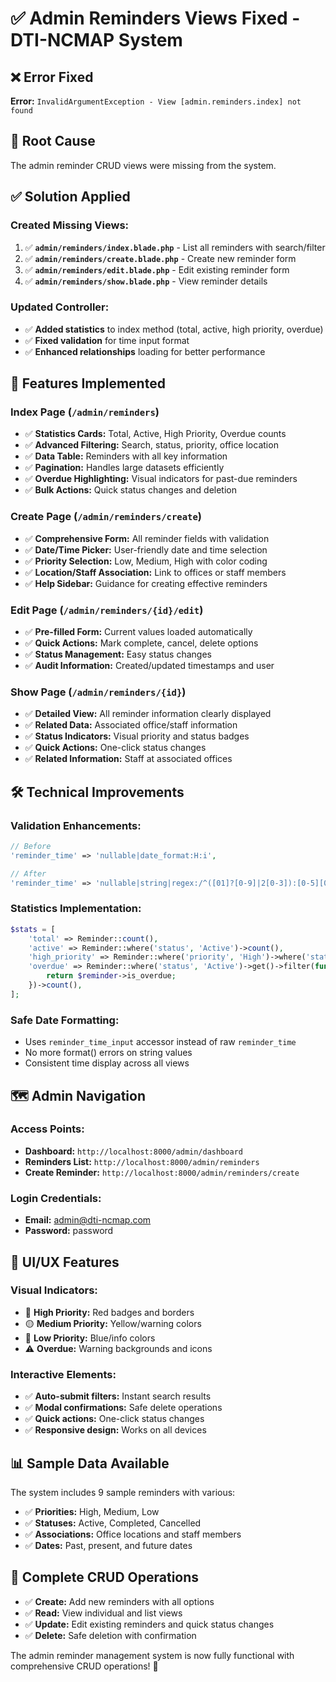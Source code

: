 # ✅ Admin Reminders Views Fixed - DTI-NCMAP System

## ❌ Error Fixed
**Error:** `InvalidArgumentException - View [admin.reminders.index] not found`

## 🎯 Root Cause
The admin reminder CRUD views were missing from the system.

## ✅ Solution Applied

### Created Missing Views:
1. ✅ **`admin/reminders/index.blade.php`** - List all reminders with search/filter
2. ✅ **`admin/reminders/create.blade.php`** - Create new reminder form
3. ✅ **`admin/reminders/edit.blade.php`** - Edit existing reminder form  
4. ✅ **`admin/reminders/show.blade.php`** - View reminder details

### Updated Controller:
- ✅ **Added statistics** to index method (total, active, high priority, overdue)
- ✅ **Fixed validation** for time input format
- ✅ **Enhanced relationships** loading for better performance

## 🎯 Features Implemented

### **Index Page (`/admin/reminders`)**
- ✅ **Statistics Cards:** Total, Active, High Priority, Overdue counts
- ✅ **Advanced Filtering:** Search, status, priority, office location
- ✅ **Data Table:** Reminders with all key information
- ✅ **Pagination:** Handles large datasets efficiently
- ✅ **Overdue Highlighting:** Visual indicators for past-due reminders
- ✅ **Bulk Actions:** Quick status changes and deletion

### **Create Page (`/admin/reminders/create`)**
- ✅ **Comprehensive Form:** All reminder fields with validation
- ✅ **Date/Time Picker:** User-friendly date and time selection
- ✅ **Priority Selection:** Low, Medium, High with color coding
- ✅ **Location/Staff Association:** Link to offices or staff members
- ✅ **Help Sidebar:** Guidance for creating effective reminders

### **Edit Page (`/admin/reminders/{id}/edit`)**
- ✅ **Pre-filled Form:** Current values loaded automatically
- ✅ **Quick Actions:** Mark complete, cancel, delete options
- ✅ **Status Management:** Easy status changes
- ✅ **Audit Information:** Created/updated timestamps and user

### **Show Page (`/admin/reminders/{id}`)**
- ✅ **Detailed View:** All reminder information clearly displayed
- ✅ **Related Data:** Associated office/staff information
- ✅ **Status Indicators:** Visual priority and status badges
- ✅ **Quick Actions:** One-click status changes
- ✅ **Related Information:** Staff at associated offices

## 🛠️ Technical Improvements

### **Validation Enhancements:**
```php
// Before
'reminder_time' => 'nullable|date_format:H:i',

// After  
'reminder_time' => 'nullable|string|regex:/^([01]?[0-9]|2[0-3]):[0-5][0-9]$/',
```

### **Statistics Implementation:**
```php
$stats = [
    'total' => Reminder::count(),
    'active' => Reminder::where('status', 'Active')->count(),
    'high_priority' => Reminder::where('priority', 'High')->where('status', 'Active')->count(),
    'overdue' => Reminder::where('status', 'Active')->get()->filter(function($reminder) {
        return $reminder->is_overdue;
    })->count(),
];
```

### **Safe Date Formatting:**
- Uses `reminder_time_input` accessor instead of raw `reminder_time`
- No more format() errors on string values
- Consistent time display across all views

## 🗺️ Admin Navigation

### **Access Points:**
- **Dashboard:** `http://localhost:8000/admin/dashboard`
- **Reminders List:** `http://localhost:8000/admin/reminders`
- **Create Reminder:** `http://localhost:8000/admin/reminders/create`

### **Login Credentials:**
- **Email:** admin@dti-ncmap.com
- **Password:** password

## 🎨 UI/UX Features

### **Visual Indicators:**
- 🔴 **High Priority:** Red badges and borders
- 🟡 **Medium Priority:** Yellow/warning colors  
- 🔵 **Low Priority:** Blue/info colors
- ⚠️ **Overdue:** Warning backgrounds and icons

### **Interactive Elements:**
- ✅ **Auto-submit filters:** Instant search results
- ✅ **Modal confirmations:** Safe delete operations
- ✅ **Quick actions:** One-click status changes
- ✅ **Responsive design:** Works on all devices

## 📊 Sample Data Available
The system includes 9 sample reminders with various:
- ✅ **Priorities:** High, Medium, Low
- ✅ **Statuses:** Active, Completed, Cancelled  
- ✅ **Associations:** Office locations and staff members
- ✅ **Dates:** Past, present, and future dates

## 🔄 Complete CRUD Operations
- ✅ **Create:** Add new reminders with all options
- ✅ **Read:** View individual and list views
- ✅ **Update:** Edit existing reminders and quick status changes
- ✅ **Delete:** Safe deletion with confirmation

The admin reminder management system is now fully functional with comprehensive CRUD operations! 🎉
